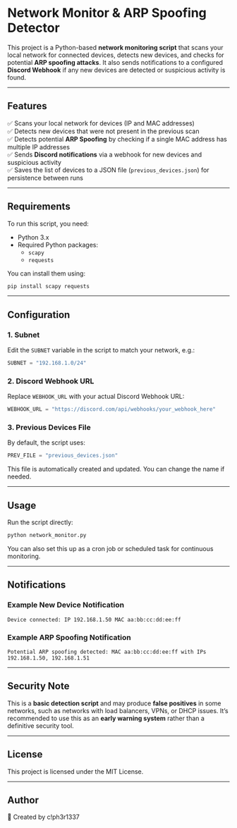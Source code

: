 # Network Monitor & ARP Spoofing Detector

This project is a Python-based **network monitoring script** that scans your local network for connected devices, detects new devices, and checks for potential **ARP spoofing attacks**. It also sends notifications to a configured **Discord Webhook** if any new devices are detected or suspicious activity is found.

---

## Features

✅ Scans your local network for devices (IP and MAC addresses)  
✅ Detects new devices that were not present in the previous scan  
✅ Detects potential **ARP Spoofing** by checking if a single MAC address has multiple IP addresses  
✅ Sends **Discord notifications** via a webhook for new devices and suspicious activity  
✅ Saves the list of devices to a JSON file (`previous_devices.json`) for persistence between runs  

---

## Requirements

To run this script, you need:

- Python 3.x
- Required Python packages:
    - `scapy`
    - `requests`

You can install them using:

```bash
pip install scapy requests
```

---

## Configuration

### 1. Subnet
Edit the `SUBNET` variable in the script to match your network, e.g.:
```python
SUBNET = "192.168.1.0/24"
```

### 2. Discord Webhook URL
Replace `WEBHOOK_URL` with your actual Discord Webhook URL:
```python
WEBHOOK_URL = "https://discord.com/api/webhooks/your_webhook_here"
```

### 3. Previous Devices File
By default, the script uses:
```python
PREV_FILE = "previous_devices.json"
```
This file is automatically created and updated. You can change the name if needed.

---

## Usage

Run the script directly:

```bash
python network_monitor.py
```

You can also set this up as a cron job or scheduled task for continuous monitoring.

---

## Notifications

### Example New Device Notification
```
Device connected: IP 192.168.1.50 MAC aa:bb:cc:dd:ee:ff
```

### Example ARP Spoofing Notification
```
Potential ARP spoofing detected: MAC aa:bb:cc:dd:ee:ff with IPs 192.168.1.50, 192.168.1.51
```

---

## Security Note

This is a **basic detection script** and may produce **false positives** in some networks, such as networks with load balancers, VPNs, or DHCP issues. It’s recommended to use this as an **early warning system** rather than a definitive security tool.

---

## License

This project is licensed under the MIT License.

---

## Author

👤 Created by c!ph3r1337 
